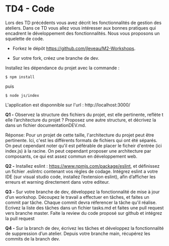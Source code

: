 # TD4 - Code

Lors des TD précédents vous avez décrit les fonctionnalités de gestion des ateliers. Dans ce TD vous allez vous intéresser aux bonnes pratiques qui encadrent le développement des fonctionnalités. Nous vous proposons un squelette de code. 

* Forkez le dépôt https://github.com/jleveau/M2-Workshops.

* Sur votre fork, créez une branche de dev.

Installez les dépendance du projet avec la commande :

`$ npm install`

puis 

`$ node js/index`

L'application est disponnible sur l'url : http://localhost:3000/

**Q1 -** Observez la structure des fichiers du projet, est elle pertinente, reflète t elle l’architecture du projet ? Proposez une autre structure, et décrivez la dans un fichier documentationDEV.md.

Réponse: Pour un projet de cette taille, l'architecture du projet peut être pertinente. Ici, c'est les différents formats de fichiers qui ont été séparés. On peut cependant noter qu'il est péférable de placer le ficheir d'entrée (ici index.js) à la racine. On peut cependant proposer une architecture par composants, ce qui est assez commun en développement web.

**Q2 -** Installez eslint : https://www.npmjs.com/package/eslint, et définissez un fichier .eslintrc contenant vos règles de codage. Intégrez eslint a votre IDE (sur visual studio code, installez l’extension eslint), afin d’afficher les erreurs et warning directement dans votre editeur.

**Q3 -** Sur votre branche de dev, développez la fonctionnalité de mise à jour d’un workshop. Découpez le travail a effectuer en tâches, et faites un commit par tâche. Chaque commit devra réferencer la tâche qu'il réalise. Ecrivez la liste des tâches dans un fichier tasks.md et faites une pull request vers branche master. Faite la review du code proposé sur github et intégrez la pull request

**Q4 -** Sur la branch de dev, écrivez les tâches et développez la fonctionnalité de suppression d’un atelier. Depuis votre branche main, récupérez les commits de la branch dev.


